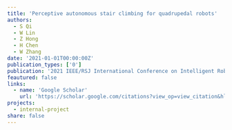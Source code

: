 ```yaml
---
title: 'Perceptive autonomous stair climbing for quadrupedal robots'
authors:
  - S Qi
  - W Lin
  - Z Hong
  - H Chen
  - W Zhang
date: '2021-01-01T00:00:00Z'
publication_types: ['0']
publication: '2021 IEEE/RSJ International Conference on Intelligent Robots and Systems …, 2021'
feautured: false
links:
  - name: 'Google Scholar'
    url: 'https://scholar.google.com/citations?view_op=view_citation&hl=en&user=sFTLO0EAAAAJ&citation_for_view=sFTLO0EAAAAJ:1qzjygNMrQYC'
projects:
  - internal-project
share: false
---
```

